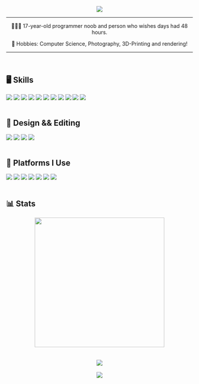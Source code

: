 <div align="center">
  <picture>
    <img src="https://readme-typing-svg.demolab.com?font=Outfit&size=60&duration=3500&pause=1000&color=A3BDF5&center=true&vCenter=true&width=550&height=100&lines=Hi+there!+%F0%9F%91%8B%F0%9F%8F%BB;I'm+CR24!;Nice+to+meet+you!;(shoutout+to+oxelf)" />
  </picture>
</div>

---

<div align="center">
    
👨🏻‍💻 17-year-old programmer noob and person who wishes days had 48 hours.

🔭 Hobbies: Computer Science, Photography, 3D-Printing and rendering!

</div>

---

<br>

## 🖥️ Skills
<div>
  <picture>
    <img src="https://img.shields.io/badge/Kotlin-B125EA?style=for-the-badge&logo=kotlin&logoColor=white">
  </picture>
  <picture>
    <img src="https://img.shields.io/badge/Jetpack%20Compose-4285F4?style=for-the-badge&logo=Jetpack%20Compose&logoColor=white">
  </picture>
  <picture>
    <img src="https://img.shields.io/badge/Flutter-02569B?style=for-the-badge&logo=flutter&logoColor=white">
  </picture>
  <picture>
    <img src="https://img.shields.io/badge/C%2B%2B-00599C?style=for-the-badge&logo=c%2B%2B&logoColor=white">
  </picture>
  <picture>
    <img src="https://img.shields.io/badge/SFML-8CC445?style=for-the-badge&logo=sfml&logoColor=white">
  </picture>
  <picture>
    <img src="https://img.shields.io/badge/HTML-E34F26?style=for-the-badge&logo=html5&logoColor=white">
  </picture>
  <picture>
    <img src="https://img.shields.io/badge/CSS-1572B6?style=for-the-badge&logo=css3&logoColor=white">
  </picture>
  <picture>
    <img src="https://img.shields.io/badge/JavaScript-323330?style=for-the-badge&logo=javascript&logoColor=F7DF1E">
  </picture>
  <picture>
    <img src="https://img.shields.io/badge/Arduino-00979D?style=for-the-badge&logo=Arduino&logoColor=white">
  </picture>
  <picture>
    <img src="https://img.shields.io/badge/Raspberry%20Pi-A22846?style=for-the-badge&logo=Raspberry%20Pi&logoColor=white">
  </picture>
  <picture>
    <img src="https://img.shields.io/badge/GIT-E44C30?style=for-the-badge&logo=git&logoColor=white">
  </picture>
</div>

<br>

## 🎨 Design && Editing
<div>
  <picture>
    <img src="https://img.shields.io/badge/blender-%23F5792A.svg?style=for-the-badge&logo=blender&logoColor=white">
  </picture>
  <picture>
    <img src="https://img.shields.io/badge/gimp-5C5543?style=for-the-badge&logo=gimp&logoColor=white">
  </picture>
  <picture>
    <img src="https://img.shields.io/badge/Adobe%20Lightroom-31A8FF?style=for-the-badge&logo=Adobe%20Lightroom&logoColor=white">
  </picture>
  <picture>
    <img src="https://img.shields.io/badge/Davinci%20Resolve-DA1F26?style=for-the-badge">
  </picture>
</div>

<br>

## 📱 Platforms I Use
<div>
  <picture>
    <img src="https://img.shields.io/badge/asus%20laptop-000000?style=for-the-badge&logo=asus&logoColor=white">
  </picture>
  <picture>
    <img src="https://img.shields.io/badge/AMD%20Ryzen_5_5500U-ED1C24?style=for-the-badge&logo=amd&logoColor=white">
  </picture>
  <picture>
    <img src="https://img.shields.io/badge/Windows_11-0078d4?style=for-the-badge&logo=windows-11&logoColor=white">
  </picture>
  <picture>
    <img src="https://img.shields.io/badge/NeoVim-%2357A143.svg?&style=for-the-badge&logo=neovim&logoColor=white">
  </picture>
  <picture>
    <img src="https://img.shields.io/badge/Android-3DDC84?style=for-the-badge&logo=android&logoColor=white">
  </picture>
  <picture>
    <img src="https://img.shields.io/badge/Nothing Phone (3a)-000000?style=for-the-badge">
  </picture>
  <picture>
    <img src="https://img.shields.io/badge/PlayStation-003791?style=for-the-badge&logo=playstation&logoColor=white">
  </picture>
</div>

<br>

## 📊 Stats

<div align="center">
  <picture>
    <img src="https://github-profile-summary-cards.vercel.app/api/cards/profile-details?username=blurrycmd&theme=tokyonight" width="350px">
  </picture>
</div>

<br>
<br>

<div align="center">
  <picture>
    <img src="https://visitor-badge.laobi.icu/badge?page_id=blurrycmd.blurrycmd&left_color=%2316171b&left_text=Profile%20Views&right_color=%238299ca">
  </picture>
</div>

<br>

<div align="center">
  <picture>
    <img align="center" src="https://img.shields.io/badge/Joined%20August%206%2C%202021%20-%20?style=flat-square&logo=github&color=16171b">
  </picture>
</div>

<br>
